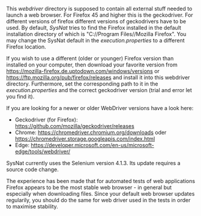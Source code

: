This *webdriver* directory is supposed to contain all external stuff needed to launch a web browser. For Firefox 45 and higher this is the geckodriver. For different versions of firefox different versions of geckodrivers have to be used. By default, *SysNat* tries to find the Firefox installed in the default installation directory of which is "C://Program Files//Mozilla Firefox". You may change the SysNat default in the *execution.properties* to a different Firefox location.

If you wish to use a different (older or younger) Firefox version than installed on your computer, then download your favorite version from https://mozilla-firefox.de.uptodown.com/windows/versions or https://ftp.mozilla.org/pub/firefox/releases and install it into this webdriver directory. Furthermore, set the corresponding path to it in the *execution.properties* and the correct geckodriver version (trial and error let you find it).

If you are looking for a newer or older WebDriver versions have a look here: 
- Geckodriver (for Firefox):  https://github.com/mozilla/geckodriver/releases
- Chrome: https://chromedriver.chromium.org/downloads oder https://chromedriver.storage.googleapis.com/index.html
- Edge: https://developer.microsoft.com/en-us/microsoft-edge/tools/webdriver/

SysNat currently uses the Selenium version 4.1.3. Its update requires a source code change.

The experience has been made that for automated tests of web applications Firefox appears to be the most stable web browser - in general but especially when downloading files. Since your default web browser updates regularily, you should do the same for web driver used in the tests in order to maximise stability.